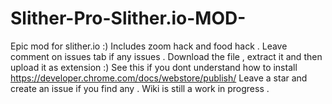 # Slither-Pro-Slither.io-MOD-
Epic mod for slither.io :) Includes zoom hack and food hack . Leave comment on issues tab if any issues . Download the file , extract it and then upload it as extension :)
See this if you dont understand how to install https://developer.chrome.com/docs/webstore/publish/
Leave a star and create an issue if you find any . 
Wiki is still a work in progress .
